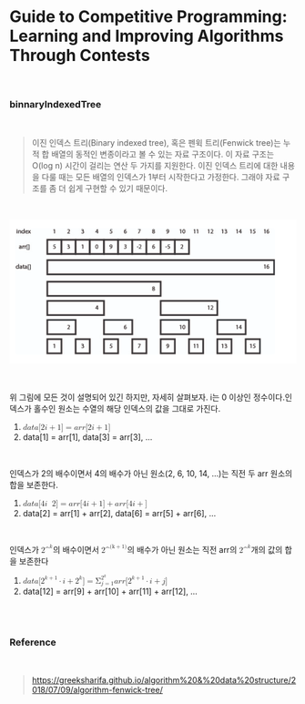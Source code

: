# Guide to Competitive Programming: Learning and Improving Algorithms Through Contests

<br>

### binnaryIndexedTree

<br>

> 이진 인덱스 트리(Binary indexed tree), 혹은 펜윅 트리(Fenwick tree)는 누적 합 배열의 동적인 변종이라고 볼 수 있는 자료 구조이다. 이 자료 구조는 O(log n) 시간이 걸리는 연산 두 가지를 지원한다. 이진 인덱스 트리에 대한 내용을 다룰 때는 모든 배열의 인덱스가 1부터 시작한다고 가정한다. 그래야 자료 구조를 좀 더 쉽게 구현할 수 있기 때문이다.

<br>

<p align="center"><img src="./img/result.png" alt="error"></p>

<br>

위 그림에 모든 것이 설명되어 있긴 하지만, 자세히 살펴보자. i는 0 이상인 정수이다.인덱스가 홀수인 원소는 수열의 해당 인덱스의 값을 그대로 가진다.

<ol><li><math xmlns="http://www.w3.org/1998/Math/MathML"><mi>d</mi><mi>a</mi><mi>t</mi><mi>a</mi><mo stretchy="false">[</mo><mn>2</mn><mi>i</mi><mo>+</mo><mn>1</mn><mo stretchy="false">]</mo><mo>=</mo><mi>a</mi><mi>r</mi><mi>r</mi><mo stretchy="false">[</mo><mn>2</mn><mi>i</mi><mo>+</mo><mn>1</mn><mo stretchy="false">]</mo></math></li><li>data[1] = arr[1], data[3] = arr[3], …</li></ol>
<br>

인덱스가 2의 배수이면서 4의 배수가 아닌 원소(2, 6, 10, 14, …)는 직전 두 arr 원소의 합을 보존한다.

<ol><li><math xmlns="http://www.w3.org/1998/Math/MathML"><mi>d</mi><mi>a</mi><mi>t</mi><mi>a</mi><mo stretchy="false">[</mo><mn>4</mn><mi>i</mi><mo></mo><mn>2</mn><mo stretchy="false">]</mo><mo>=</mo><mi>a</mi><mi>r</mi><mi>r</mi><mo stretchy="false">[</mo><mn>4</mn><mi>i</mi><mo>+</mo><mn>1</mn><mo stretchy="false">]</mo><mo>+</mo><mi>a</mi><mi>r</mi><mi>r</mi><mo stretchy="false">[</mo><mn>4</mn><mi>i</mi><mo>+</mo>mn>2</mn><mo stretchy="false">]</mo></math></li><li>data[2] = arr[1] + arr[2], data[6] = arr[5] + arr[6], …</li></ol><br>

인덱스가 <math xmlns="http://www.w3.org/1998/Math/MathML"><msup><mn>2^</mn><mi>k</mi></msup></math>의 배수이면서 <math xmlns="http://www.w3.org/1998/Math/MathML"><msup><mn>2^</mn><mrow class="MJX-TeXAtom-ORD"><mi>(k</mi><mo>+</mo><mn>1)</mn></mrow></msup></math>의 배수가 아닌 원소는 직전 arr의 <math xmlns="http://www.w3.org/1998/Math/MathML"><msup><mn>2^</mn><mi>k</mi></msup></math>개의 값의 합을 보존한다

<ol><li><math xmlns="http://www.w3.org/1998/Math/MathML"><mi>d</mi><mi>a</mi><mi>t</mi><mi>a</mi><mo stretchy="false">[</mo><msup><mn>2</mn><mrow class="MJX-TeXAtom-ORD"><mi>k</mi><mo>+</mo><mn>1</mn></mrow></msup><mo>&#x22C5;<!-- ⋅ --></mo><mi>i</mi><mo>+</mo><msup><mn>2</mn><mi>k</mi></msup><mo stretchy="false">]</mo><mo>=</mo><msubsup><mi mathvariant="normal">&#x03A3;<!-- Σ --></mi><mrow lass="MJX-TeXAtom-ORD"><mi>j</mi><mo>=</mo><mn>1</mn></mrow><mrow class="MJX-TeXAtom-ORD"><msup><mn>2</mn><mi>k</mi></msup></mrow></msubsup><mrow class="MJX-TeXAtom-ORD"><mi>a</mi><mi>r</mi><mi>r</mi><mo stretchy="false">[</mo><msup><mn>2</mn><mrow class="MJX-TeXAtom-ORD"><mi>k</mi><mo>+</mo><mn>1</mn></mrow></msup><mo>&#x22C5;<!-- ⋅ --></mo><mi>i</mi><mo>+</mo><mi>j</mi><mo stretchy="false">]</mo></mrow></math></li><li>data[12] = arr[9] + arr[10] + arr[11] + arr[12], …</li></ol>
<br>

<br>

### Reference

<br>

> https://greeksharifa.github.io/algorithm%20&%20data%20structure/2018/07/09/algorithm-fenwick-tree/

<br>
